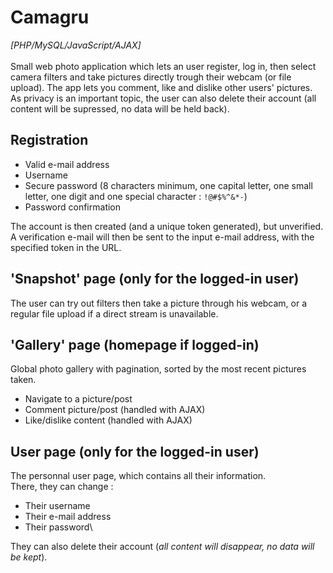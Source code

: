 # Camagru

_[PHP/MySQL/JavaScript/AJAX]_\
\
Small web photo application which lets an user register, log in, then select camera filters and take pictures directly trough their webcam (or file upload).
The app lets you comment, like and dislike other users' pictures.
As privacy is an important topic, the user can also delete their account (all content will be supressed, no data will be held back).


## Registration

* Valid e-mail address
* Username
* Secure password (8 characters minimum, one capital letter, one small letter, one digit and one special character : `!@#$%^&*-`)
* Password confirmation

The account is then created (and a unique token generated), but unverified. A verification e-mail will then be sent to the input e-mail address, with the specified token in the URL.

## 'Snapshot' page (only for the logged-in user)

The user can try out filters then take a picture through his webcam, or a regular file upload if a direct stream is unavailable.

## 'Gallery' page (homepage if logged-in)

Global photo gallery with pagination, sorted by the most recent pictures taken.
* Navigate to a picture/post
* Comment picture/post (handled with AJAX)
* Like/dislike content (handled with AJAX)

## User page (only for the logged-in user)

The personnal user page, which contains all their information.\
There, they can change :
* Their username
* Their e-mail address
* Their password\

They can also delete their account (*all content will disappear, no data will be kept*).
